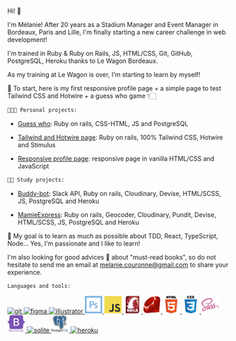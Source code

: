 Hi! 👋 

I'm Mélanie! After 20 years as a Stadium Manager and Event Manager in Bordeaux, Paris and Lille, I'm finally starting a new career challenge in web development!

I'm trained in Ruby & Ruby on Rails, JS, HTML/CSS, Git, GitHub, PostgreSQL, Heroku thanks to Le Wagon Bordeaux.

As my training at Le Wagon is over, I'm starting to learn by myself!

🌱 To start, here is my first responsive profile page + a simple page to test Tailwind CSS and Hotwire + a guess who game 👇🏻

```bash
👩🏻‍🎤 Personal projects:
```
- [Guess who](http://www.guesswho.fun/): Ruby on rails, CSS-HTML, JS and PostgreSQL

- [Tailwind and Hotwire page](http://www.tailwind-test.fun): Ruby on rails, 100% Tailwind CSS, Hotwire and Stimulus

- [Responsive profile page](https://melaniecouronne.github.io/responsive_profile_page/): responsive page in vanilla HTML/CSS and JavaScript

```bash
🧑‍🎓 Study projects:
```
- [Buddy-bot](https://www.awesomescreenshot.com/video/6309521?key=164e5ff41d72b5a399e7fd99187858a9): Slack API, Ruby on rails, Cloudinary, Devise, HTML/SCSS, JS, PostgreSQL and Heroku

- [MamieExpress](https://mamieexpress.herokuapp.com): Ruby on rails, Geocoder, Cloudinary, Pundit, Devise, HTML/SCSS, JS, PostgreSQL and Heroku


🎯 My goal is to learn as much as possible about TDD, React, TypeScript, Node... Yes, I'm passionate and I like to learn!

I'm also looking for good advices 💬 about "must-read books", so do not hesitate to send me an email at melanie.couronne@gmail.com to share your experience.


```bash
Languages and tools:
```
<p align="left">
  <a href="https://git-scm.com/" target="_blank" rel="noreferrer"> 
    <img src="https://www.vectorlogo.zone/logos/git-scm/git-scm-icon.svg" alt="git" width="40" height="40"/> </a> 
  <a href="https://www.figma.com/" target="_blank" rel="noreferrer"> 
    <img src="https://www.vectorlogo.zone/logos/figma/figma-icon.svg" alt="figma" width="40" height="40"/> </a> 
  <a href="https://www.adobe.com/in/products/illustrator.html" target="_blank" rel="noreferrer"> 
    <img src="https://www.vectorlogo.zone/logos/adobe_illustrator/adobe_illustrator-icon.svg" alt="illustrator" width="40" height="40"/> </a> 
  <a href="https://www.photoshop.com/en" target="_blank" rel="noreferrer"> 
    <img src="https://raw.githubusercontent.com/devicons/devicon/master/icons/photoshop/photoshop-line.svg" alt="photoshop" width="40" height="40"/> </a> 
  <a href="https://developer.mozilla.org/en-US/docs/Web/JavaScript" target="_blank" rel="noreferrer"> 
    <img src="https://raw.githubusercontent.com/devicons/devicon/master/icons/javascript/javascript-original.svg" alt="javascript" width="40" height="40"/> </a> 
  <a href="https://rubyonrails.org" target="_blank" rel="noreferrer"> 
    <img src="https://raw.githubusercontent.com/devicons/devicon/master/icons/rails/rails-original-wordmark.svg" alt="rails" width="40" height="40"/> </a> 
  <a href="https://www.ruby-lang.org/en/" target="_blank" rel="noreferrer"> <img src="https://raw.githubusercontent.com/devicons/devicon/master/icons/ruby/ruby-original.svg" alt="ruby" width="40" height="40"/> </a> 
  <a href="https://www.w3.org/html/" target="_blank" rel="noreferrer"> 
    <img src="https://raw.githubusercontent.com/devicons/devicon/master/icons/html5/html5-original-wordmark.svg" alt="html5" width="40" height="40"/> </a> 
  <a href="https://www.w3schools.com/css/" target="_blank" rel="noreferrer">
    <img src="https://raw.githubusercontent.com/devicons/devicon/master/icons/css3/css3-original-wordmark.svg" alt="css3" width="40" height="40"/> </a> 
  <a href="https://sass-lang.com" target="_blank" rel="noreferrer"> 
    <img src="https://raw.githubusercontent.com/devicons/devicon/master/icons/sass/sass-original.svg" alt="sass" width="40" height="40"/> </a> 
  <a href="https://getbootstrap.com" target="_blank" rel="noreferrer">
    <img src="https://raw.githubusercontent.com/devicons/devicon/master/icons/bootstrap/bootstrap-plain-wordmark.svg" alt="bootstrap" width="40" height="40"/> </a> 
  <a href="https://www.sqlite.org/" target="_blank" rel="noreferrer"> 
    <img src="https://www.vectorlogo.zone/logos/sqlite/sqlite-icon.svg" alt="sqlite" width="40" height="40"/> </a> 
  <a href="https://www.postgresql.org" target="_blank" rel="noreferrer"> 
    <img src="https://raw.githubusercontent.com/devicons/devicon/master/icons/postgresql/postgresql-original-wordmark.svg" alt="postgresql" width="40" height="40"/> </a> 
  <a href="https://heroku.com" target="_blank" rel="noreferrer"> 
    <img src="https://www.vectorlogo.zone/logos/heroku/heroku-icon.svg" alt="heroku" width="40" height="40"/> </a> 
</p>
